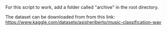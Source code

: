 For this script to work, add a folder called "archive" in the root directory.

The dataset can be downloaded from from this link:
https://www.kaggle.com/datasets/asisheriberto/music-classification-wav
